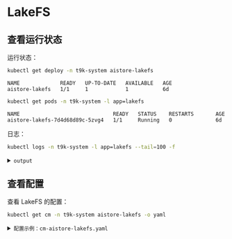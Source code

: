 # LakeFS

## 查看运行状态

运行状态：

```bash
kubectl get deploy -n t9k-system aistore-lakefs
```

```
NAME             READY   UP-TO-DATE   AVAILABLE   AGE
aistore-lakefs   1/1     1            1           6d
```

```bash
kubectl get pods -n t9k-system -l app=lakefs
```

```
NAME                              READY   STATUS    RESTARTS       AGE
aistore-lakefs-7d4d68d89c-5zvg4   1/1     Running   0              6d
```

日志：

```bash
kubectl logs -n t9k-system -l app=lakefs --tail=100 -f
```

<details><summary><code class="hljs">output</code></summary>

```
...
time="2023-10-11T09:21:33Z" level=info msg="Configuration file" func=github.com/treeverse/lakefs/cmd/lakefs/cmd.initConfig file="/build/cmd/lakefs/cmd/root.go:80" fields.file=/etc/lakefs/config.yaml file="/build/cmd/lakefs/cmd/root.go:80" phase=startup
time="2023-10-11T09:21:33Z" level=info msg="Config loaded" func=cmd/lakefs/cmd.initConfig file="cmd/root.go:122" fields.file=/etc/lakefs/config.yaml file="cmd/root.go:122" phase=startup
time="2023-10-11T09:21:33Z" level=info msg=Config func=cmd/lakefs/cmd.initConfig file="cmd/root.go:130" actions.enabled=true auth.api.endpoint="" auth.api.supports_invites=false
...
```

</details>

## 查看配置

查看 LakeFS 的配置：

```bash
kubectl get cm -n t9k-system aistore-lakefs -o yaml
```

<details><summary><code class="hljs">配置示例：cm-aistore-lakefs.yaml</code></summary>

```yaml
apiVersion: v1
data:
  config.yaml:
  |
    database:
      type: postgres
      postgres: 
        connection_string: "postgres://postgres:f2ddL6yMS4@aistore-postgresql.t9k-system:5432/lakefs"
    blockstore:
      type: s3
      s3:
        force_path_style: true
        endpoint: http://100.64.4.104
        discover_bucket_region: false
        credentials:
          access_key_id: <xxxxxxxxx>
          secret_access_key: <yyyyyyyyyyyyyyy>
kind: ConfigMap
metadata:
  name: aistore-lakefs
  namespace: t9k-system
```
</details>
